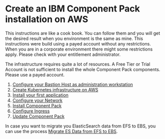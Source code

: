 Create an IBM Component Pack installation on AWS
================================================

This instructions are like a cook book. You can follow them and you will get the desired result when you environment is the same as mine. This instructions were build using a payed account without any restrictions. When you are in a corporate environment there might some restrictions apply. Please check with your entitlement administrator.

The infrastructure requires quite a lot of resources. A Free Tier or Trial Account is not sufficient to install the whole Component Pack
components. Please use a payed account.

1. [Configure your Bastion Host as administration workstation](chapter1.html)
2. [Create Kubernetes infrastructure on AWS](chapter2.html)
3. [Install your first application](chapter3.html)
4. [Configure your Network](chapter4.html)
5. [Install Component Pack](chapter5.html)
6. [Configure Ingress](chapter6.html)
7. [Update Component Pack](chapter7.html)

In case you want to migrate you ElasticSearch data from EFS to EBS, you can use the process [Migrate ES Data from EFS to EBS](migrate_es_data.html).
